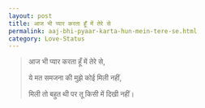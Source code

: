 ```yaml
---
layout: post
title: आज भी प्यार करता हूँ में तेरे से
permalink: aaj-bhi-pyaar-karta-hun-mein-tere-se.html
category: Love-Status
---
```

> आज भी प्यार करता हूँ में तेरे से, 
> 
> ये मत समजना की मुझे कोई मिली नहीं,
> 
> मिली तो बहुत थी पर तू किसी में दिखी नहीं। 